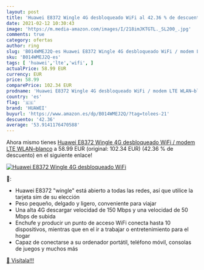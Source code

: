 ```yaml
---
layout: post
title: 'Huawei E8372 Wingle 4G desbloqueado WiFi al 42.36 % de descuento'
date: 2021-02-12 10:30:43
image: 'https://m.media-amazon.com/images/I/218imJKTGTL._SL200_.jpg'
comments: true
category: ofertas
author: ring
slug: 'B014WMEJ2Q-es Huawei E8372 Wingle 4G desbloqueado WiFi / modem LTE...'
sku: 'B014WMEJ2Q-es'
tags: [ 'huawei','lte','wifi', ]
actualPrice: 58.99 EUR
currency: EUR
price: 58.99
comparePrice: 102.34 EUR
prodname: 'Huawei E8372 Wingle 4G desbloqueado WiFi / modem LTE WLAN–blanco'
country: 'es'
flag: '🇪🇸'
brand: 'HUAWEI'
buyurl: 'https://www.amazon.es/dp/B014WMEJ2Q/?tag=tolees-21'
descuento: '42.36'
average: '53.9141176470588'
---
```


Ahora mismo tienes [Huawei E8372 Wingle 4G desbloqueado WiFi / modem LTE WLAN–blanco](https://www.amazon.es/dp/B014WMEJ2Q/?tag=tolees-21) a 58.99 EUR (original: 102.34 EUR) (42.36 %  de descuento) en el siguiente enlace!

[![Huawei E8372 Wingle 4G desbloqueado WiFi](https://m.media-amazon.com/images/I/218imJKTGTL._SL200_.jpg)](https://www.amazon.es/dp/B014WMEJ2Q/?tag=tolees-21)

🔎:

- Huawei E8372 "wingle" está abierto a todas las redes, así que utilice la tarjeta sim de su elección
- Peso pequeño, delgado y ligero, conveniente para viajar
- Una alta 4G descargar velocidad de 150 Mbps y una velocidad de 50 Mbps de subida
- Enchufe y producir un punto de acceso WiFi conecta hasta 10 dispositivos, mientras que en el ir a trabajar o entretenimiento para el hogar
- Capaz de conectarse a su ordenador portátil, teléfono móvil, consolas de juegos y muchos más

[🛒 Visítala!!!](https://www.amazon.es/dp/B014WMEJ2Q/?tag=tolees-21)
